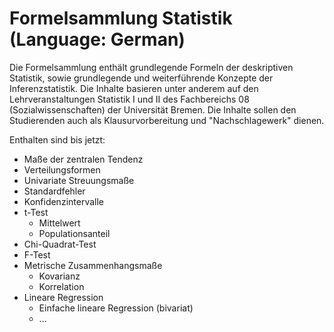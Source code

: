 # Formelsammlung Statistik (Language: German)

Die Formelsammlung enthält grundlegende Formeln der deskriptiven Statistik, sowie grundlegende und weiterführende Konzepte der Inferenzstatistik. Die Inhalte basieren unter anderem auf den Lehrveranstaltungen Statistik I und II des Fachbereichs 08 (Sozialwissenschaften) der Universität Bremen. Die Inhalte sollen den Studierenden auch als Klausurvorbereitung und "Nachschlagewerk" dienen.

Enthalten sind bis jetzt:

- Maße der zentralen Tendenz
- Verteilungsformen
- Univariate Streuungsmaße
- Standardfehler
- Konfidenzintervalle
- t-Test
  - Mittelwert
  - Populationsanteil
- Chi-Quadrat-Test
- F-Test
- Metrische Zusammenhangsmaße
  - Kovarianz
  - Korrelation
- Lineare Regression
  - Einfache lineare Regression (bivariat)
  - …
